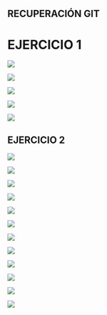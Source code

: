 ## RECUPERACIÓN GIT

# EJERCICIO 1

![](1.png)

![](2.png)

![](3.png)

![](4.png)

![](5.png)


## EJERCICIO 2

![](-9.png)

![](7.png)

![](-11.png)

![](-12.png)

![](-13.png)

![](-14.png)

![](-15.png)

![](-16.png)

![](-17.png)

![](-18.png)

![](-20.png)

![](-19.png)